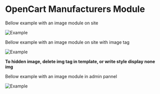 # OpenCart Manufacturers Module

Bellow example with an image module on site

![Example](https://github.com/azikooo777/opencart-manufacturers-module/blob/master/images/example-1.png)

Bellow example with an image module on site with image tag

![Example](https://github.com/azikooo777/opencart-manufacturers-module/blob/master/images/example-2.png)

**To hidden image, delete img tag in template, or write style display none img**

Bellow example with an image module in admin pannel

![Example](https://github.com/azikooo777/opencart-manufacturers-module/blob/master/images/example-3.png)
